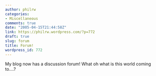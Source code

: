 ```yaml
---
author: philrw
categories:
- Miscellaneous
comments: true
date: "2005-04-15T21:44:58Z"
link: https://philrw.wordpress.com/?p=772
draft: true
slug: forum
title: Forum!
wordpress_id: 772
---
```


My blog now has a discussion forum! What oh what is this world coming to....?
